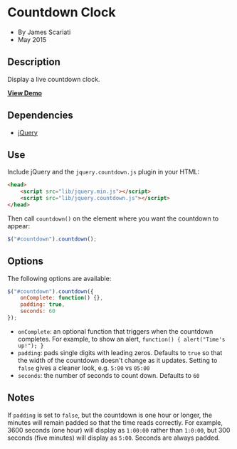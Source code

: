 # Countdown Clock
- By James Scariati
- May 2015

## Description
Display a live countdown clock.

**[View Demo](http://scariati.kissr.com/github/countdown/)**

## Dependencies
- [jQuery](http://jquery.com)

## Use
Include jQuery and the `jquery.countdown.js` plugin in your HTML:

```html
<head>
	<script src="lib/jquery.min.js"></script>
	<script src="lib/jquery.countdown.js"></script>
</head>
```

Then call `countdown()` on the element where you want the countdown to appear:

```javascript
$("#countdown").countdown();
```

## Options
The following options are available:

```javascript
$("#countdown").countdown({
	onComplete: function() {},
	padding: true,
	seconds: 60
});
```

* `onComplete`: an optional function that triggers when the countdown completes. For example, to show an alert, `function() { alert("Time's up!"); }`
* `padding`: pads single digits with leading zeros. Defaults to `true` so that the width of the countdown doesn't change as it updates. Setting to `false` gives a cleaner look, e.g. `5:00` vs `05:00`
* `seconds`: the number of seconds to count down. Defaults to `60`

## Notes
If `padding` is set to `false`, but the countdown is one hour or longer, the minutes will remain padded so that the time reads correctly. For example, 3600 seconds (one hour) will display as `1:00:00` rather than `1:0:00`, but 300 seconds (five minutes) will display as `5:00`. Seconds are always padded.